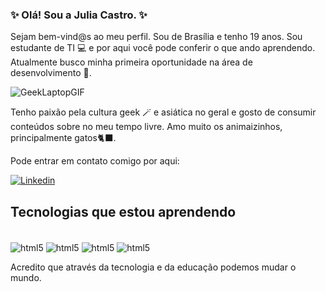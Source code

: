 ### ✨ Olá! Sou a Julia Castro. ✨

Sejam bem-vind@s ao meu perfil.
Sou de Brasília e tenho 19 anos. Sou estudante de TI 💻 e por aqui você pode conferir o que ando aprendendo. Atualmente busco minha primeira oportunidade na área de desenvolvimento 🤗.

![GeekLaptopGIF](https://user-images.githubusercontent.com/98162165/193184810-f73a11f3-09db-4ca8-b2b0-290ae023a909.gif)

Tenho paixão pela cultura geek 🪄 e asiática no geral e gosto de consumir conteúdos sobre no meu tempo livre.  Amo muito os animaizinhos, principalmente gatos🐈‍⬛.

Pode entrar em contato comigo por aqui:

[![Linkedin](https://img.shields.io/badge/LinkedIn-0077B5?style=for-the-badge&logo=linkedin&logoColor=white)](https://www.linkedin.com/in/juliagabc/)



## Tecnologias que estou aprendendo

<div style="display: inline_block"><br/>
    <img align="center" alt="html5" src= https://img.shields.io/badge/JavaScript-F7DF1E?style=for-the-badge&logo=javascript&logoColor=black/>
    <img align="center" alt="html5" src= https://img.shields.io/badge/Java-ED8B00?style=for-the-badge&logo=java&logoColor=white/>
    <img align="center" alt="html5" src=https://img.shields.io/badge/HTML5-E34F26?style=for-the-badge&logo=html5&logoColor=white />
    <img align="center" alt="html5" src= https://img.shields.io/badge/CSS3-1572B6?style=for-the-badge&logo=css3&logoColor=white/>

</div>


Acredito que através da tecnologia e da educação podemos mudar o mundo.
